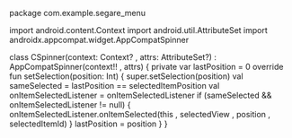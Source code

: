package com.example.segare_menu

import android.content.Context
import android.util.AttributeSet
import androidx.appcompat.widget.AppCompatSpinner


class CSpinner(context: Context? , attrs: AttributeSet?) :
    AppCompatSpinner(context!! , attrs) {
    private var lastPosition = 0
    override fun setSelection(position: Int) {
        super.setSelection(position)
        val sameSelected = lastPosition == selectedItemPosition
        val onItemSelectedListener = onItemSelectedListener
        if (sameSelected && onItemSelectedListener != null) {
            onItemSelectedListener.onItemSelected(this , selectedView , position , selectedItemId)
        }
        lastPosition = position
    }
}
